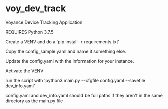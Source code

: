 # voy_dev_track
Voyance Device Tracking Application

REQUIRES Python 3.7.5

Create a VENV and do a 'pip install -r requirements.txt'

Copy the config_sample.yaml and name it something else. 

Update the config.yaml with the information for your instance. 

Activate the VENV

run the script with 'python3 main.py --cfgfile config.yaml --savefile dev_info.yaml'

config.yaml and dev_info.yaml should be full paths if they aren't in the same directory as the main.py file
